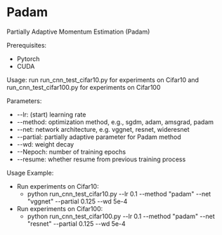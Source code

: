 # Padam
Partially Adaptive Momentum Estimation (Padam)

Prerequisites: 
* Pytorch
* CUDA

Usage:
run run_cnn_test_cifar10.py for experiments on Cifar10 and run_cnn_test_cifar100.py for experiments on Cifar100

Parameters:
* --lr: (start) learning rate 
* --method: optimization method, e.g., sgdm, adam, amsgrad, padam
* --net: network architecture, e.g. vggnet, resnet, wideresnet
* --partial: partially adaptive parameter for Padam method
* --wd: weight decay
* --Nepoch: number of training epochs
* --resume: whether resume from previous training process

Usage Example:
* Run experiments on Cifar10:
  -  python run_cnn_test_cifar10.py  --lr 0.1 --method "padam" --net "vggnet"  --partial 0.125 --wd 5e-4
* Run experiments on Cifar100:
  -  python run_cnn_test_cifar100.py  --lr 0.1 --method "padam" --net "resnet"  --partial 0.125 --wd 5e-4
